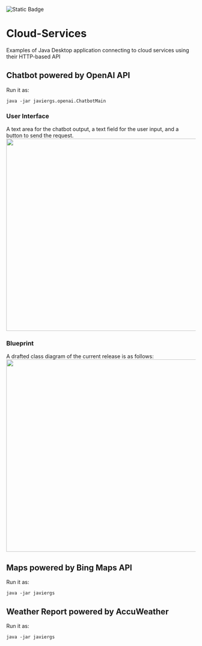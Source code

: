 ![Static Badge](https://img.shields.io/badge/author-javiergs-orange)

# Cloud-Services
Examples of Java Desktop application connecting to cloud services using their HTTP-based API


## Chatbot powered by OpenAI API
Run it as:
```
java -jar javiergs.openai.ChatbotMain
```

### User Interface
A text area for the chatbot output, a text field for the user input, and a button to send the request.
<img width="512" src="https://github.com/CSC308/Cloud-Services/assets/3814755/998616fb-8a7a-462e-820c-f6042e921587">

### Blueprint
A drafted class diagram of the current release is as follows:
<img width="512" src="https://github.com/CSC308/Cloud-Services/assets/3814755/2dfbbe4e-66eb-40b0-8368-54ce54a86ef4">


## Maps powered by Bing Maps API

Run it as:
```
java -jar javiergs
```

## Weather Report powered by AccuWeather

Run it as:
```
java -jar javiergs
```
